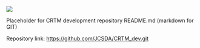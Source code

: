 <a href="https://zenhub.com"><img src="https://raw.githubusercontent.com/ZenHubIO/support/master/zenhub-badge.png"></a>

Placeholder for CRTM development repository README.md (markdown for GIT)

Repository link:  https://github.com/JCSDA/CRTM_dev.git

